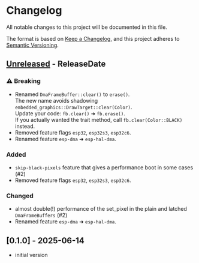 # Changelog

All notable changes to this project will be documented in this file.

The format is based on [Keep a Changelog](https://keepachangelog.com/en/1.0.0/),
and this project adheres to [Semantic Versioning](https://semver.org/spec/v2.0.0.html).

<!-- next-header -->

## [Unreleased] - ReleaseDate

### ⚠️ Breaking

* Renamed `DmaFrameBuffer::clear()` to `erase()`.  
  The new name avoids shadowing `embedded_graphics::DrawTarget::clear(Color)`.  
  Update your code: `fb.clear()` ➜ `fb.erase()`.  
  If you actually wanted the trait method, call `fb.clear(Color::BLACK)` instead.
* Removed feature flags `esp32`, `esp32s3`, `esp32c6`.
* Renamed feature `esp-dma` ➜ `esp-hal-dma`.

### Added

* `skip-black-pixels` feature that gives a performance boot in some cases (#2)
* Removed feature flags `esp32`, `esp32s3`, `esp32c6`.

### Changed

* almost double(!) performance of the set_pixel in the plain and latched `DmaFrameBuffers` (#2)
* Renamed feature `esp-dma` ➜ `esp-hal-dma`.

## [0.1.0] - 2025-06-14

* initial version

<!-- next-url -->
[Unreleased]: https://github.com/liebman/hub75-framebuffer/compare/v0.1.0...HEAD
